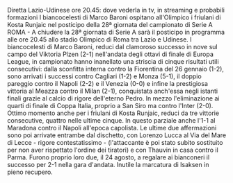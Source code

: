 Diretta Lazio-Udinese ore 20.45: dove vederla in tv, in streaming e probabili formazioni
I biancocelesti di Marco Baroni ospitano all'Olimpico i friulani di Kosta Runjaic nel posticipo della 28ª giornata del campionato di Serie A
ROMA - A chiudere la 28ª giornata di Serie A sarà il posticipo in programma alle ore 20.45 allo stadio Olimpico di Roma tra Lazio e Udinese. I biancocelesti di Marco Baroni, reduci dal clamoroso successo in nove sul campo del Viktoria Plzen (2-1) nell'andata degli ottavi di finale di Europa League, in campionato hanno inanellato una striscia di cinque risultati utili consecutivi: dalla sconfitta interna contro la Fiorentina del 26 gennaio (1-2), sono arrivati i successi contro Cagliari (1-2) e Monza (5-1), il doppio pareggio contro il Napoli (2-2) e il Venezia (0-0) e infine la prestigiosa vittoria al Meazza contro il Milan (2-1), conquistata anch'essa negli istanti finali grazie al calcio di rigore dell'eterno Pedro. In mezzo l'eliminazione ai quarti di finale di Coppa Italia, proprio a San Siro ma contro l'Inter (2-0). Ottimo momento anche per i friulani di Kosta Runjaic, reduci da tre vittorie consecutive, quattro nelle ultime cinque. In questo parziale anche l'1-1 al Maradona contro il Napoli all'epoca capolista. Le ultime due affermazioni sono poi arrivate entrambe dal dischetto, con Lorenzo Lucca al Via del Mare di Lecce - rigore contestatissimo - (l'attaccante è poi stato subito sostituito per non aver rispettato l'ordine dei tiratori) e con Thauvin in casa contro il Parma. Furono proprio loro due, il 24 agosto, a regalare ai bianconeri il successo per 2-1 nella gara d'andata. Inutile la marcatura di Isaksen in pieno recupero. 

